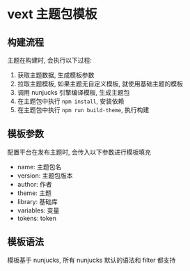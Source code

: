 # vext 主题包模板

## 构建流程

主题在构建时, 会执行以下过程:

1. 获取主题数据, 生成模板参数
2. 拉取主题模板, 如果主题无自定义模板, 就使用基础主题的模板
3. 调用 nunjucks 引擎编译模板, 生成主题包
4. 在主题包中执行 `npm install`, 安装依赖
5. 在主题包中执行 `npm run build-theme`, 执行构建

## 模板参数

配置平台在发布主题时, 会传入以下参数进行模板填充

* name: 主题包名
* version: 主题包版本
* author: 作者
* theme: 主题
* library: 基础库
* variables: 变量
* tokens: token

## 模板语法

模板基于 nunjucks, 所有 nunjucks 默认的语法和 filter 都支持
